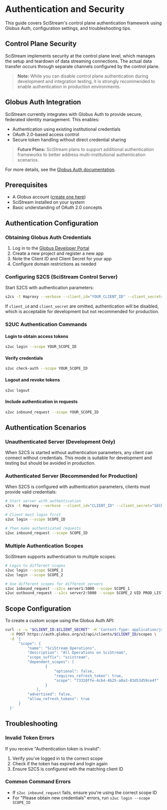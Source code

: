 # Authentication and Security

This guide covers SciStream's control plane authentication framework using Globus Auth, configuration settings, and troubleshooting tips.

## Control Plane Security

SciStream implements security at the control plane level, which manages the setup and teardown of data streaming connections. The actual data transfer occurs through separate channels configured by the control plane.

> **Note:** While you can disable control plane authentication during development and integration testing, it is strongly recommended to enable authentication in production environments.

## Globus Auth Integration

SciStream currently integrates with Globus Auth to provide secure, federated identity management. This enables:

- Authentication using existing institutional credentials
- OAuth 2.0-based access control
- Secure token handling without direct credential sharing

> **Future Plans:** SciStream plans to support additional authentication frameworks to better address multi-institutional authentication scenarios.

For more details, see the [Globus Auth documentation](https://docs.globus.org/api/auth/).

## Prerequisites

- A Globus account ([create one here](https://www.globus.org/signup))
- SciStream installed on your system
- Basic understanding of OAuth 2.0 concepts

## Authentication Configuration

### Obtaining Globus Auth Credentials

1. Log in to the [Globus Developer Portal](https://developers.globus.org/)
2. Create a new project and register a new app
3. Note the Client ID and Client Secret for your app
4. Configure domain restrictions as needed

### Configuring S2CS (SciStream Control Server)

Start S2CS with authentication parameters:

```bash
s2cs -t Haproxy --verbose --client_id="YOUR_CLIENT_ID" --client_secret="YOUR_CLIENT_SECRET"
```

If `client_id` and `client_secret` are omitted, authentication will be disabled, which is acceptable for development but not recommended for production.

### S2UC Authentication Commands

#### Login to obtain access tokens
```bash
s2uc login --scope YOUR_SCOPE_ID
```

#### Verify credentials
```bash
s2uc check-auth --scope YOUR_SCOPE_ID
```

#### Logout and revoke tokens
```bash
s2uc logout
```

#### Include authentication in requests
```bash
s2uc inbound_request --scope YOUR_SCOPE_ID
```

## Authentication Scenarios

### Unauthenticated Server (Development Only)
When S2CS is started without authentication parameters, any client can connect without credentials. This mode is suitable for development and testing but should be avoided in production.

### Authenticated Server (Recommended for Production)
When S2CS is configured with authentication parameters, clients must provide valid credentials:

```bash
# Start server with authentication
s2cs -t Haproxy --verbose --client_id="CLIENT_ID" --client_secret="SECRET"

# Client must login first
s2uc login --scope SCOPE_ID

# Then make authenticated requests
s2uc inbound_request --scope SCOPE_ID
```

### Multiple Authentication Scopes
SciStream supports authentication to multiple scopes:

```bash
# Login to different scopes
s2uc login --scope SCOPE_1
s2uc login --scope SCOPE_2

# Use different scopes for different servers
s2uc inbound_request --s2cs server1:5000 --scope SCOPE_1
s2uc outbound_request --s2cs server2:5000 --scope SCOPE_2 UID PROD_LISTENER
```

## Scope Configuration

To create a custom scope using the Globus Auth API:

```bash
curl -s -u "$CLIENT_ID:$CLIENT_SECRET" -H 'Content-Type: application/json' \
  -X POST https://auth.globus.org/v2/api/clients/$CLIENT_ID/scopes \
  -d '{
      "scope": {
          "name": "SciStream Operations",
          "description": "All Operations on SciStream",
          "scope_suffix": "scistream",
          "dependent_scopes": [
                  {
                      "optional": false,
                      "requires_refresh_token": true,
                      "scope": "73320ffe-4cb4-4b25-a0a3-83d53d59ce4f"
                  }
              ],
          "advertised": false,
          "allow_refresh_tokens": true
      }
  }'
```

## Troubleshooting

### Invalid Token Errors
If you receive "Authentication token is invalid":
1. Verify you've logged in to the correct scope
2. Check if the token has expired and login again
3. Ensure S2CS is configured with the matching client ID

### Common Command Errors
- If `s2uc inbound_request` fails, ensure you're using the correct scope ID
- For "Please obtain new credentials" errors, run `s2uc login --scope SCOPE_ID`